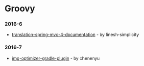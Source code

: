 # Groovy


### 2016-6
- [translation-spring-mvc-4-documentation](https://github.com/linesh-simplicity/translation-spring-mvc-4-documentation) - by linesh-simplicity

### 2016-7
- [img-optimizer-gradle-plugin](https://github.com/chenenyu/img-optimizer-gradle-plugin) - by chenenyu
